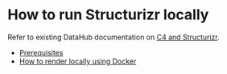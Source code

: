 # How to run Structurizr locally
Refer to existing DataHub documentation on [C4 and Structurizr](https://energinet.atlassian.net/wiki/spaces/D3/pages/411926533/Visualizing+software+architecture+and+design). 
- [Prerequisites](https://github.com/Energinet-DataHub/opengeh-arch-diagrams/#prerequisites)
- [How to render locally using Docker](https://github.com/Energinet-DataHub/opengeh-arch-diagrams/#open-structurizr-lite-in-workspace)